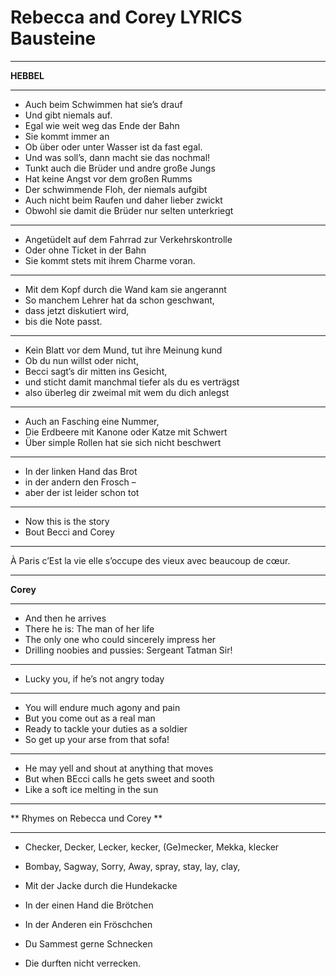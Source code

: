 # Rebecca and Corey LYRICS Bausteine

______
**HEBBEL**
______

- Auch beim Schwimmen hat sie’s drauf 
- Und gibt niemals auf. 
- Egal wie weit weg das Ende der Bahn
- Sie kommt immer an
- Ob über oder unter Wasser ist da fast egal.
- Und was soll’s, dann macht sie das nochmal!
- Tunkt auch die Brüder und andre große Jungs
- Hat keine Angst vor dem großen Rumms
- Der schwimmende Floh, der niemals aufgibt
- Auch nicht beim Raufen und daher lieber zwickt
- Obwohl sie damit die Brüder nur selten unterkriegt

______

- Angetüdelt auf dem Fahrrad zur Verkehrskontrolle
- Oder ohne Ticket in der Bahn 
- Sie kommt stets mit ihrem Charme voran.
  
______

- Mit dem Kopf durch die Wand kam sie angerannt
- So manchem Lehrer hat da schon geschwant,
- dass jetzt diskutiert wird, 
- bis die Note passt. 

______

- Kein Blatt vor dem Mund, tut ihre Meinung kund
- Ob du nun willst oder nicht,
- Becci sagt’s dir mitten ins Gesicht,
- und sticht damit manchmal tiefer als du es verträgst
- also überleg dir zweimal mit wem du dich anlegst

______


- Auch an Fasching eine Nummer, 
- Die Erdbeere mit Kanone oder Katze mit Schwert
- Über simple Rollen hat sie sich nicht beschwert 

______

- In der linken Hand das Brot 
- in der andern den Frosch – 
- aber der ist leider schon tot

______

- Now this is the story 
- Bout Becci and Corey

______

À Paris c’Est la vie elle s’occupe des vieux avec beaucoup de cœur.

______
**Corey**
______
- And then he arrives 
- There he is: The man of her life
- The only one who could sincerely impress her
- Drilling noobies and pussies: Sergeant Tatman Sir!	
______
- Lucky you, if he’s not angry today
______
- You will endure much agony and pain 
- But you come out as a real man 
- Ready to tackle your duties as a soldier
- So get up your arse from that sofa!
______
- He may yell and shout at anything that moves 
- But when BEcci calls he gets sweet and sooth
- Like a soft ice melting in the sun
______


** Rhymes on Rebecca und Corey **

______

- Checker, Decker, Lecker, kecker, (Ge)mecker, Mekka, klecker

- Bombay, Sagway, Sorry, Away, spray, stay, lay, clay,

- Mit der Jacke durch die Hundekacke
- In der einen Hand die Brötchen
- In der Anderen ein Fröschchen
- Du Sammest gerne Schnecken 
- Die durften nicht verrecken.

